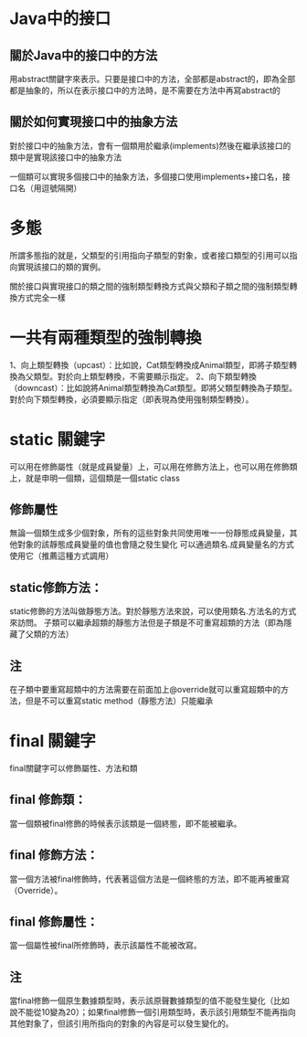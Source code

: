 # Java中的接口
## 關於Java中的接口中的方法
用abstract關鍵字來表示。只要是接口中的方法，全部都是abstract的，即為全部都是抽象的，所以在表示接口中的方法時，是不需要在方法中再寫abstract的
## 關於如何實現接口中的抽象方法
對於接口中的抽象方法，會有一個類用於繼承(implements)然後在繼承該接口的類中是實現該接口中的抽象方法

一個類可以實現多個接口中的抽象方法，多個接口使用implements+接口名，接口名（用逗號隔開）

# 多態
所謂多態指的就是，父類型的引用指向子類型的對象，或者接口類型的引用可以指向實現該接口的類的實例。

關於接口與實現接口的類之間的強制類型轉換方式與父類和子類之間的強制類型轉換方式完全一樣
# 一共有兩種類型的強制轉換
1、向上類型轉換（upcast）：比如說，Cat類型轉換成Animal類型，即將子類型轉換為父類型。對於向上類型轉換，不需要顯示指定。
2、向下類型轉換（downcast）：比如說將Animal類型轉換為Cat類型。即將父類型轉換為子類型。對於向下類型轉換，必須要顯示指定（即表現為使用強制類型轉換）。

# static 關鍵字
可以用在修飾屬性（就是成員變量）上，可以用在修飾方法上，也可以用在修飾類上，就是申明一個類，這個類是一個static class
## 修飾屬性
無論一個類生成多少個對象，所有的這些對象共同使用唯一一份靜態成員變量，其他對象的該靜態成員變量的值也會隨之發生變化
可以通過類名.成員變量名的方式使用它（推薦這種方式調用）
## static修飾方法：
static修飾的方法叫做靜態方法。對於靜態方法來說，可以使用類名.方法名的方式來訪問。
子類可以繼承超類的靜態方法但是子類是不可重寫超類的方法（即為隱藏了父類的方法）
## 注
在子類中要重寫超類中的方法需要在前面加上@override就可以重寫超類中的方法，但是不可以重寫static method（靜態方法）只能繼承
# final 關鍵字
final關鍵字可以修飾屬性、方法和類

## final 修飾類：
當一個類被final修飾的時候表示該類是一個終態，即不能被繼承。
## final 修飾方法：
當一個方法被final修飾時，代表著這個方法是一個終態的方法，即不能再被重寫（Override）。
## final 修飾屬性：
當一個屬性被final所修飾時，表示該屬性不能被改寫。
## 注
當final修飾一個原生數據類型時，表示該原聲數據類型的值不能發生變化（比如說不能從10變為20）；如果final修飾一個引用類型時，表示該引用類型不能再指向其他對象了，但該引用所指向的對象的內容是可以發生變化的。
